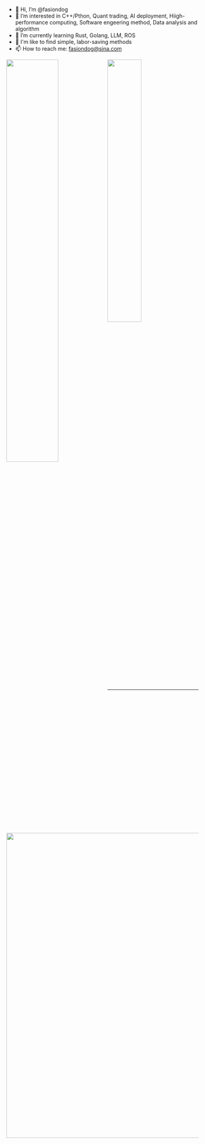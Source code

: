 - 👋 Hi, I’m @fasiondog
- 👀 I’m interested in C++/Pthon, Quant trading, AI deployment, Hiigh-performance computing, Software engeering method, Data analysis and algorithm
- 🌱 I’m currently learning Rust, Golang, LLM, ROS
- 💞️ I'm like to find simple, labor-saving methods
- 📫 How to reach me: fasiondog@sina.com

<!---
fasiondog/fasiondog is a ✨ special ✨ repository because its `README.md` (this file) appears on your GitHub profile.
You can click the Preview link to take a look at your changes.
--->

<div>
  <img align="left" src="https://github-readme-stats-sigma-five.vercel.app/api?username=fasiondog&count_private=true&include_all_commits=true&theme=onedark&show_icons=true" width="52%" />
  <img src="https://github-readme-stats-sigma-five.vercel.app/api/top-langs/?username=fasiondog&layout=compact&theme=onedark" width="42%"/>
</div>

---

<a href="https://github.com/ryo-ma/github-profile-trophy">
  <img width=800 src="https://github-profile-trophy.vercel.app/?username=fasiondog&row=1&theme=onedark&margin-w=10&no-frame=true"/>
</a>
